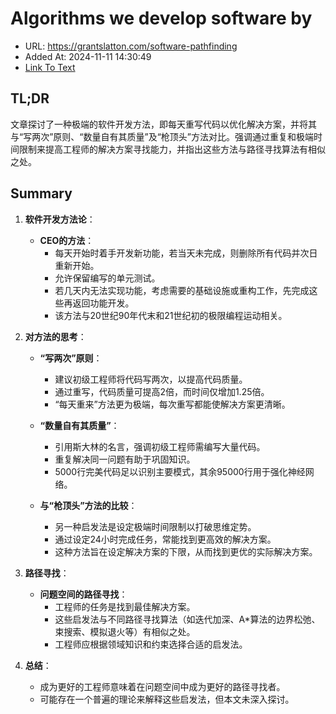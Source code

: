 # Algorithms we develop software by
- URL: https://grantslatton.com/software-pathfinding
- Added At: 2024-11-11 14:30:49
- [Link To Text](2024-11-11-algorithms-we-develop-software-by_raw.md)

## TL;DR
文章探讨了一种极端的软件开发方法，即每天重写代码以优化解决方案，并将其与“写两次”原则、“数量自有其质量”及“枪顶头”方法对比。强调通过重复和极端时间限制来提高工程师的解决方案寻找能力，并指出这些方法与路径寻找算法有相似之处。

## Summary
1. **软件开发方法论**：
   - **CEO的方法**：
     - 每天开始时着手开发新功能，若当天未完成，则删除所有代码并次日重新开始。
     - 允许保留编写的单元测试。
     - 若几天内无法实现功能，考虑需要的基础设施或重构工作，先完成这些再返回功能开发。
     - 该方法与20世纪90年代末和21世纪初的极限编程运动相关。

2. **对方法的思考**：
   - **“写两次”原则**：
     - 建议初级工程师将代码写两次，以提高代码质量。
     - 通过重写，代码质量可提高2倍，而时间仅增加1.25倍。
     - “每天重来”方法更为极端，每次重写都能使解决方案更清晰。

   - **“数量自有其质量”**：
     - 引用斯大林的名言，强调初级工程师需编写大量代码。
     - 重复解决同一问题有助于巩固知识。
     - 5000行完美代码足以识别主要模式，其余95000行用于强化神经网络。

   - **与“枪顶头”方法的比较**：
     - 另一种启发法是设定极端时间限制以打破思维定势。
     - 通过设定24小时完成任务，常能找到更高效的解决方案。
     - 这种方法旨在设定解决方案的下限，从而找到更优的实际解决方案。

3. **路径寻找**：
   - **问题空间的路径寻找**：
     - 工程师的任务是找到最佳解决方案。
     - 这些启发法与不同路径寻找算法（如迭代加深、A*算法的边界松弛、束搜索、模拟退火等）有相似之处。
     - 工程师应根据领域知识和约束选择合适的启发法。

4. **总结**：
   - 成为更好的工程师意味着在问题空间中成为更好的路径寻找者。
   - 可能存在一个普遍的理论来解释这些启发法，但本文未深入探讨。
